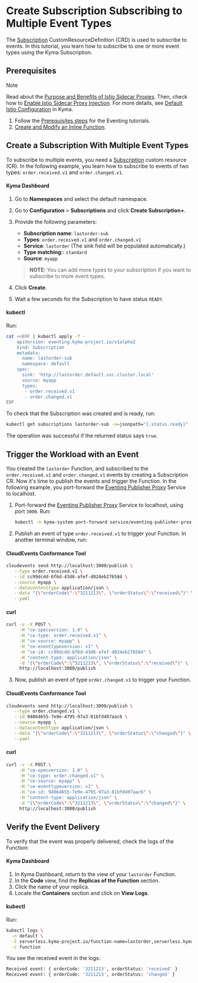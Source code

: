 # Create Subscription Subscribing to Multiple Event Types

The [Subscription](../resources/evnt-cr-subscription.md) CustomResourceDefinition (CRD) is used to subscribe to events. In this tutorial, you learn how to subscribe to one or more event types using the Kyma Subscription.

## Prerequisites

> [!NOTE]
> Read about the [Purpose and Benefits of Istio Sidecar Proxies](https://kyma-project.io/#/istio/user/00-00-istio-sidecar-proxies?id=purpose-and-benefits-of-istio-sidecar-proxies). Then, check how to [Enable Istio Sidecar Proxy Injection](https://kyma-project.io/#/istio/user/tutorials/01-40-enable-sidecar-injection). For more details, see [Default Istio Configuration](https://kyma-project.io/#/istio/user/00-15-overview-istio-setup) in Kyma.

1. Follow the [Prerequisites steps](evnt-01-prerequisites.md) for the Eventing tutorials.
2. [Create and Modify an Inline Function](https://kyma-project.io/#/serverless-manager/user/tutorials/01-10-create-inline-function).

## Create a Subscription With Multiple Event Types

To subscribe to multiple events, you need a [Subscription](../resources/evnt-cr-subscription.md) custom resource (CR). In the following example, you learn how to subscribe to events of two types: `order.received.v1` and `order.changed.v1`.

<!-- tabs:start -->

#### **Kyma Dashboard**

1. Go to **Namespaces** and select the default namespace.
2. Go to **Configuration** > **Subscriptions** and click **Create Subscription+**.
3. Provide the following parameters:
   - **Subscription name**: `lastorder-sub`
   - **Types**: `order.received.v1` and `order.changed.v1`
   - **Service**: `lastorder` (The sink field will be populated automatically.)
   - **Type matching:**: `standard`
   - **Source**: `myapp`

   > **NOTE:** You can add more types to your subscription if you want to subscribe to more event types.

4. Click **Create**.
5. Wait a few seconds for the Subscription to have status `READY`.

#### **kubectl**

Run:

```bash
cat <<EOF | kubectl apply -f -
    apiVersion: eventing.kyma-project.io/v1alpha2
    kind: Subscription
    metadata:
      name: lastorder-sub
      namespace: default
    spec:
      sink: 'http://lastorder.default.svc.cluster.local'
      source: myapp
      types:
       - order.received.v1
       - order.changed.v1
EOF
```

To check that the Subscription was created and is ready, run:

```bash
kubectl get subscriptions lastorder-sub -o=jsonpath="{.status.ready}"
```

The operation was successful if the returned status says `true`.

<!-- tabs:end -->

## Trigger the Workload with an Event

You created the `lastorder` Function, and subscribed to the `order.received.v1` and `order.changed.v1` events by creating a Subscription CR. Now it's time to publish the events and trigger the Function.
In the following example, you port-forward the [Eventing Publisher Proxy](../evnt-architecture.md) Service to localhost.

1. Port-forward the [Eventing Publisher Proxy](../evnt-architecture.md) Service to localhost, using port `3000`. Run:

   ```bash
   kubectl -n kyma-system port-forward service/eventing-publisher-proxy 3000:80
   ```

2. Publish an event of type `order.received.v1` to trigger your Function. In another terminal window, run:

<!-- tabs:start -->

#### **CloudEvents Conformance Tool**

```bash
cloudevents send http://localhost:3000/publish \
   --type order.received.v1 \
   --id cc99dcdd-6f6d-43d6-afef-d024eb276584 \
   --source myapp \
   --datacontenttype application/json \
   --data "{\"orderCode\":\"3211213\", \"orderStatus\":\"received\"}" \
   --yaml
```

#### **curl**

```bash
curl -v -X POST \
     -H "ce-specversion: 1.0" \
     -H "ce-type: order.received.v1" \
     -H "ce-source: myapp" \
     -H "ce-eventtypeversion: v1" \
     -H "ce-id: cc99dcdd-6f6d-43d6-afef-d024eb276584" \
     -H "content-type: application/json" \
     -d "{\"orderCode\":\"3211213\", \"orderStatus\":\"received\"}" \
     http://localhost:3000/publish
```
  
<!-- tabs:end -->

3. Now, publish an event of type `order.changed.v1` to trigger your Function.

<!-- tabs:start -->

#### **CloudEvents Conformance Tool**

```bash
cloudevents send http://localhost:3000/publish \
   --type order.changed.v1 \
   --id 94064655-7e9e-4795-97a3-81bfd497aac6 \
   --source myapp \
   --datacontenttype application/json \
   --data "{\"orderCode\":\"3211213\", \"orderStatus\":\"changed\"}" \
   --yaml
```

#### **curl**

```bash
curl -v -X POST \
     -H "ce-specversion: 1.0" \
     -H "ce-type: order.changed.v1" \
     -H "ce-source: myapp" \
     -H "ce-eventtypeversion: v1" \
     -H "ce-id: 94064655-7e9e-4795-97a3-81bfd497aac6" \
     -H "content-type: application/json" \
     -d "{\"orderCode\":\"3211213\", \"orderStatus\":\"changed\"}" \ 
     http://localhost:3000/publish
```
<!-- tabs:end -->

## Verify the Event Delivery

To verify that the event was properly delivered, check the logs of the Function:

<!-- tabs:start -->

#### **Kyma Dashboard**

1. In Kyma Dashboard, return to the view of your `lastorder` Function.
2. In the **Code** view, find the **Replicas of the Function** section.
3. Click the name of your replica.
4. Locate the **Containers** section and click on **View Logs**.

#### **kubectl**

Run:

```bash
kubectl logs \
  -n default \
  -l serverless.kyma-project.io/function-name=lastorder,serverless.kyma-project.io/resource=deployment \
  -c function
```

<!-- tabs:end -->

You see the received event in the logs:

```sh
Received event: { orderCode: '3211213', orderStatus: 'received' }
Received event: { orderCode: '3211213', orderStatus: 'changed' }
```
